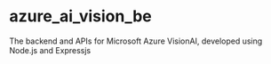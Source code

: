 # azure_ai_vision_be
The backend and APIs for Microsoft Azure VisionAI, developed using Node.js and Expressjs
